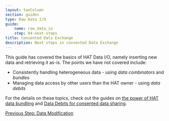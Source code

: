 ```yaml
---
layout: twoColumn
section: guides
type: Raw Data I/O
guide: 
    name: raw_data_io
    step: 04-next-steps
title: Consented Data Exchange
description: Next steps in consented Data Exchange
---
```


This guide has covered the basics of HAT Data I/O, namely inserting new data and retrieving it as-is. The points we have not covered include:

- Consistently handling heterogeneous data - using _data combinators_ and _bundles_
- Managing data access by other users than the HAT owner - using _data debits_

For the details on these topics, check out the guides on [the power of HAT data bundling](../data-bundling) and [Data Debits for consented data sharing](../data-debits).

<nav class="pager-nav">
<a href="03-data-modification.html">Previous Step: Data Modification</a>
<a href="" style="display:none;"></a>
</nav>
